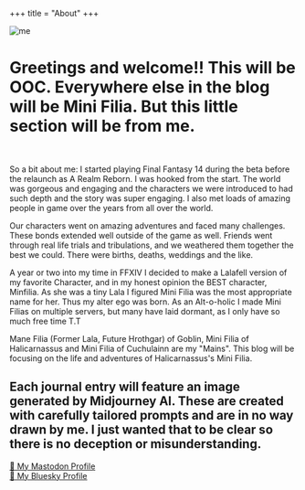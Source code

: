 +++
title = "About"
+++

![me](https://live.staticflickr.com/65535/53797311381_9c2352e76f_b.jpg)

# Greetings and welcome!! This will be OOC. Everywhere else in the blog will be Mini Filia. But this little section will be from me. 
&nbsp;  

So a bit about me: I started playing Final Fantasy 14 during the beta before the relaunch as A Realm Reborn. I was hooked from the start. The world was gorgeous and engaging and the characters we were introduced to had such depth and the story was super engaging. I also met loads of amazing people in game over the years from all over the world. 
&nbsp;  

Our characters went on amazing adventures and faced many challenges. These bonds extended well outside of the game as well. Friends went through real life trials and tribulations, and we weathered them together the best we could. There were births, deaths, weddings and the like. 
&nbsp;  

A year or two into my time in FFXIV I decided to make a Lalafell version of my favorite Character, and in my honest opinion the BEST character, Minfilia. As she was a tiny Lala I figured Mini Filia was the most appropriate name for her. Thus my alter ego was born. As an Alt-o-holic I made Mini Filias on multiple servers, but many have laid dormant, as I only have so much free time T.T
&nbsp;  

Mane Filia (Former Lala, Future Hrothgar) of Goblin, Mini Filia of Halicarnassus and Mini Filia of Cuchulainn are my "Mains". This blog will be focusing on the life and adventures of Halicarnassus's Mini Filia.
&nbsp;  

## Each journal entry will feature an image generated by Midjourney AI. These are created with carefully tailored prompts and are in no way drawn by me. I just wanted that to be clear so there is no deception or misunderstanding. 

[🦣 My Mastodon Profile](https://mastodon.social/@OriginalMiniFilia)
&nbsp;  
[🦋 My Bluesky Profile](https://bsky.app/profile/theoriginalminifilia.com)
